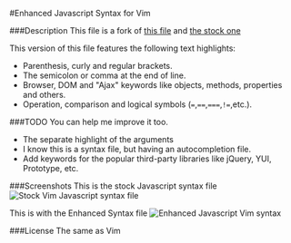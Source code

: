 #Enhanced Javascript Syntax for Vim

###Description
This file is a fork of [this file](http://www.vim.org/scripts/script.php?script_id=1491) and [the stock one](http://fleiner.com/vim/download.html)

This version of this file features the following text highlights:

- Parenthesis, curly and regular brackets.
- The semicolon or comma at the end of line.
- Browser, DOM and "Ajax" keywords like objects, methods, properties and others.
- Operation, comparison and logical symbols (`=`,`==`,`===`,`!=`,etc.).

###TODO
You can help me improve it too.

- The separate highlight of the arguments
- I know this is a syntax file, but having an autocompletion file.
- Add keywords for the popular third-party libraries like jQuery, YUI, Prototype, etc.

###Screenshots
This is the stock Javascript syntax file
![Stock Vim Javascript syntax file](http://i.imgur.com/bfQD7.png)

This is with the Enhanced Syntax file
![Enhanced Javascript Vim syntax](http://i.imgur.com/Tezu3.png)

###License
The same as Vim



